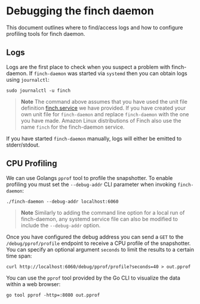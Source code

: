 # Debugging the finch daemon

This document outlines where to find/access logs and how to configure profiling tools for finch daemon.

## Logs

Logs are the first place to check when you suspect a problem with finch-daemon. If `finch-daemon` was started via `systemd` then you can obtain logs using `journalctl`:

```shell
sudo journalctl -u finch
```

> **Note**
> The command above assumes that you have used the unit file definition [finch.service](../finch.service) we have provided. If you have created your own unit file for `finch-daemon` and replace `finch-daemon` with the one you have made. Amazon Linux distributions of Finch also use the name `finch` for the finch-daemon service.

If you have started `finch-daemon` manually, logs will either be emitted to stderr/stdout.

## CPU Profiling

We can use Golangs `pprof` tool to profile the snapshotter. To enable profiling you must set the `--debug-addr` CLI parameter when invoking `finch-daemon`:

```shell
./finch-daemon --debug-addr localhost:6060
```

> **Note**
> Similarly to adding the command line option for a local run of finch-daemon, any systemd service file can also be modified to include the `--debug-addr` option.


Once you have configured the debug address you can send a `GET` to the `/debug/pprof/profile` endpoint to receive a CPU profile of the snapshotter. You can specify an optional argument `seconds` to limit the results to a certain time span:

```shell
curl http://localhost:6060/debug/pprof/profile?seconds=40 > out.pprof
```

You can use the `pprof` tool provided by the Go CLI to visualize the data within a web browser:

```shell
go tool pprof -http=:8080 out.pprof
```
